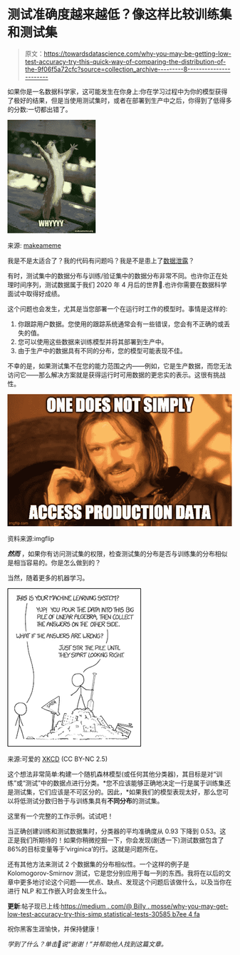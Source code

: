 # 测试准确度越来越低？像这样比较训练集和测试集

> 原文：<https://towardsdatascience.com/why-you-may-be-getting-low-test-accuracy-try-this-quick-way-of-comparing-the-distribution-of-the-9f06f5a72cfc?source=collection_archive---------8----------------------->

如果你是一名数据科学家，这可能发生在你身上:你在学习过程中为你的模型获得了极好的结果，但是当使用测试集时，或者在部署到生产中之后，你得到了低得多的分数:一切都出错了。

![](img/69c82d3dd3d5bb3122f51228393976ae.png)

来源: [makeameme](https://makeameme.org/meme/its-the-end-5bd7db)

我是不是太适合了？我的代码有问题吗？我是不是患上了[数据泄露](https://machinelearningmastery.com/data-leakage-machine-learning/)？

有时，测试集中的数据分布与训练/验证集中的数据分布非常不同。也许你正在处理时间序列，测试数据属于我们 2020 年 4 月后的世界🦠.也许你需要在数据科学面试中取得好成绩。

这个问题也会发生，尤其是当您部署一个在运行时工作的模型时。事情是这样的:

1.  你跟踪用户数据。您使用的跟踪系统通常会有一些错误，您会有不正确的或丢失的值。
2.  您可以使用这些数据来训练模型并将其部署到生产中。
3.  由于生产中的数据具有不同的分布，您的模型可能表现不佳。

不幸的是，如果测试集不在您的能力范围之内——例如，它是生产数据，而您无法访问它——那么解决方案就是获得运行时可用数据的更忠实的表示。这很有挑战性。

![](img/f51b60b68a745731a0dcbaa3d2cbff88.png)

资料来源:imgflip

***然而*** ，如果你有访问测试集的权限，检查测试集的分布是否与训练集的分布相似是相当容易的。你是怎么做到的？

当然，随着更多的机器学习。

![](img/13442be39cb0748970c9fc0ee77708ab.png)

来源:可爱的 [XKCD](https://xkcd.com/1838/) (CC BY-NC 2.5)

这个想法非常简单:构建一个随机森林模型(或任何其他分类器)，其目标是对“训练”或“测试”中的数据点进行分类。*您不应该能够正确地决定一行是属于训练集还是测试集，它们应该是不可区分的。因此，*如果我们的模型表现太好，那么您可以将低测试分数归咎于与训练集具有**不同分布**的测试集。

这里有一个完整的工作示例。试试吧！

当正确创建训练和测试数据集时，分类器的平均准确度从 0.93 下降到 0.53。这正是我们所期待的！如果你稍微挖掘一下，你会发现(剧透一下)测试数据包含了 86%的目标变量等于‘virginica’的行。这就是问题所在。

还有其他方法来测试 2 个数据集的分布相似性。一个这样的例子是 Kolomogorov-Smirnov 测试，它是您分别应用于每一列的东西。我将在以后的文章中更多地讨论这个问题——优点、缺点、发现这个问题后该做什么，以及当你在进行 NLP 和工作嵌入时会发生什么。

**更新**:帖子现已上线:[https://medium . com/@ Billy . mosse/why-you-may-get-low-test-accuracy-try-this-simp statistical-tests-30585 b7ee 4 fa](https://medium.com/@billy.mosse/why-you-may-be-getting-low-test-accuracy-try-this-simpstatistical-tests-30585b7ee4fa)

祝你黑客生涯愉快，并保持健康！

*学到了什么？单击👏说“谢谢！”并帮助他人找到这篇文章。*